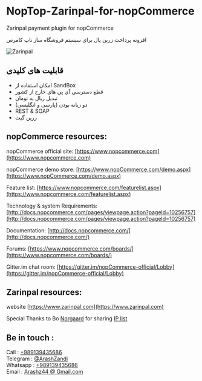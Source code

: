 # NopTop-Zarinpal-for-nopCommerce
Zarinpal payment plugin for nopCommerce

افزونه پرداخت زرین پال برای سیستم فروشگاه ساز ناپ کامرس

![Zarinpal](https://www.zarinpal.com/lab/wp-content/uploads/sites/2/2016/05/icon-128x128.png)

## قابلیت های کلیدی ##
- امکان استفاده از SandBox 
- قطع دسترسی آی پی های خارج از کشور
- تبدیل ریال به تومان
- دو زبانه بودن (پارسی و انگلیسی)
- REST & SOAP
- زرین گیت

## nopCommerce resources: ##

nopCommerce official site: [https://www.nopcommerce.com](https://www.nopcommerce.com)

nopCommerce demo store: [https://www.nopCommerce.com/demo.aspx](https://www.nopCommerce.com/demo.aspx)

Feature list: [https://www.nopcommerce.com/featurelist.aspx](https://www.nopcommerce.com/featurelist.aspx)

Technology & system Requirements: [http://docs.nopcommerce.com/pages/viewpage.action?pageId=10256757](http://docs.nopcommerce.com/pages/viewpage.action?pageId=10256757)

Documentation: [http://docs.nopcommerce.com/](http://docs.nopcommerce.com/)

Forums: [https://www.nopcommerce.com/boards/](https://www.nopcommerce.com/boards/)

Gitter.im chat room: [https://gitter.im/nopCommerce-official/Lobby](https://gitter.im/nopCommerce-official/Lobby)


## Zarinpal resources: ##
website [https://www.zarinpal.com](https://www.zarinpal.com)

Special Thanks to Bo [Norgaard](https://www.codeproject.com/Members/Bo-Norgaard) for sharing [IP list](https://www.codeproject.com/Articles/2553/IP-list-Check-an-IP-number-against-a-list-in-C)

## Be in touch : ##
Call : [+989139435686](tel:+989139435686)<br/>
Telegram : [@ArashZandi](https://t.me/ArashZandi)<br/>
Whatsapp : [+989139435686](whatsapp://tel:+989139435686)<br/>
Email : [Arashz44 @ Gmail.com](mailto:Arashz44@Gmail.com)

